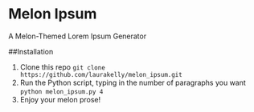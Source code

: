 Melon Ipsum
===========

A Melon-Themed Lorem Ipsum Generator

##Installation

1. Clone this repo
`git clone https://github.com/laurakelly/melon_ipsum.git`
2. Run the Python script, typing in the number of paragraphs you want
`python melon_ipsum.py 4`
3. Enjoy your melon prose!
